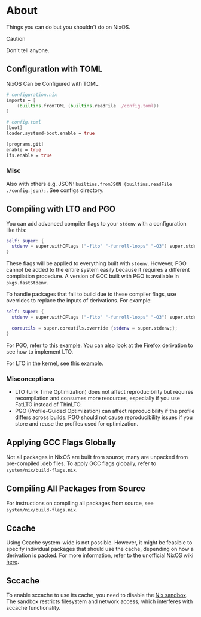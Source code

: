# About

Things you can do but you shouldn't do on NixOS.

> [!CAUTION]
> Don't tell anyone.

## Configuration with TOML

NixOS Can be Configured with TOML.

```nix
# configuration.nix
imports = [
    (builtins.fromTOML (builtins.readFile ./config.toml))
]
```

```nix
# config.toml
[boot]
loader.systemd-boot.enable = true

[programs.git]
enable = true
lfs.enable = true
```

### Misc

Also with others e.g. JSON: `builtins.fromJSON (builtins.readFile ./config.json);`. See configs directory.

## Compiling with LTO and PGO

You can add advanced compiler flags to your `stdenv` with a configuration like this:

```nix
self: super: {
  stdenv = super.withCFlags ["-flto" "-funroll-loops" "-O3"] super.stdenv;
}
```

These flags will be applied to everything built with `stdenv`. However, PGO cannot be added to the entire system easily because it requires a different compilation procedure. A version of GCC built with PGO is available in `pkgs.fastStdenv`.

To handle packages that fail to build due to these compiler flags, use overrides to replace the inputs of derivations. For example:

```nix
self: super: {
  stdenv = super.withCFlags ["-flto" "-funroll-loops" "-O3"] super.stdenv;

  coreutils = super.coreutils.override {stdenv = super.stdenv;};
}
```

For PGO, refer to [this example](https://github.com/NixOS/nixpkgs/pull/164646). You can also look at the Firefox derivation to see how to implement LTO.

For LTO in the kernel, see [this example](https://github.com/lovesegfault/nix-config/blob/b53f5f6ccc27f7cf8512dd63d5ce002758d3bbbd/nix/overlays/linux-lto.nix).

### Misconceptions

- LTO (Link Time Optimization) does not affect reproducibility but requires recompilation and consumes more resources, especially if you use FatLTO instead of ThinLTO.
- PGO (Profile-Guided Optimization) can affect reproducibility if the profile differs across builds. PGO should not cause reproducibility issues if you store and reuse the profiles used for optimization.

## Applying GCC Flags Globally

Not all packages in NixOS are built from source; many are unpacked from pre-compiled .deb files. To apply GCC flags globally, refer to `system/nix/build-flags.nix`.

## Compiling All Packages from Source

For instructions on compiling all packages from source, see `system/nix/build-flags.nix`.

## Ccache

Using Ccache system-wide is not possible. However, it might be feasible to specify individual packages that should use the cache, depending on how a derivation is packed. For more information, refer to the unofficial NixOS wiki [here](https://nixos.wiki/wiki/CCache).

## Sccache

To enable sccache to use its cache, you need to disable the [Nix sandbox](https://nixos.org/nixos/options.html#sandbox). The sandbox restricts filesystem and network access, which interferes with sccache functionality.
